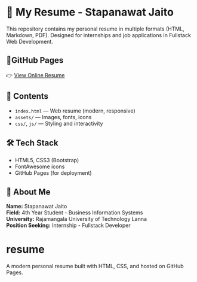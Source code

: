 # 💼 My Resume - Stapanawat Jaito

This repository contains my personal resume in multiple formats (HTML, Markdown, PDF). Designed for internships and job applications in Fullstack Web Development.

## 🔗GitHub Pages
👉 [View Online Resume](https://stapanawat.github.io/resume)

## 📂 Contents
- `index.html` — Web resume (modern, responsive)
- `assets/` — Images, fonts, icons
- `css/`, `js/` — Styling and interactivity

## 🛠️ Tech Stack
- HTML5, CSS3 (Bootstrap)
- FontAwesome icons
- GitHub Pages (for deployment)

## 🧑 About Me
**Name:** Stapanawat Jaito  
**Field:** 4th Year Student - Business Information Systems  
**University:** Rajamangala University of Technology Lanna  
**Position Seeking:** Internship - Fullstack Developer  

# resume
A modern personal resume built with HTML, CSS, and hosted on GitHub Pages.

